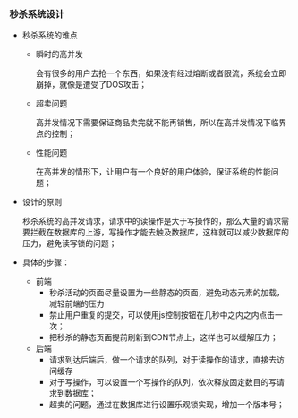 ### 秒杀系统设计

- 秒杀系统的难点

  - 瞬时的高并发

    会有很多的用户去抢一个东西，如果没有经过熔断或者限流，系统会立即崩掉，就像是遭受了DOS攻击；

  - 超卖问题

    高并发情况下需要保证商品卖完就不能再销售，所以在高并发情况下临界点的控制；

  - 性能问题

    在高并发的情形下，让用户有一个良好的用户体验，保证系统的性能问题；

- 设计的原则

  ​        秒杀系统的高并发请求，请求中的读操作是大于写操作的，那么大量的请求需要拦截在数据库的上游，写操作才能去触及数据库，这样就可以减少数据库的压力，避免读写锁的问题；

- 具体的步骤：

  - 前端
    - 秒杀活动的页面尽量设置为一些静态的页面，避免动态元素的加载，减轻前端的压力
    - 禁止用户重复的提交，可以使用js控制按钮在几秒中之内之内点击一次；
    - 把秒杀的静态页面提前刷新到CDN节点上，这样也可以缓解压力；
  - 后端
    - 请求到达后端后，做一个请求的队列，对于读操作的请求，直接去访问缓存
    - 对于写操作，可以设置一个写操作的队列，依次释放固定数目的写请求到数据库；
    - 超卖的问题，通过在数据库进行设置乐观锁实现，增加一个版本号；

  ​